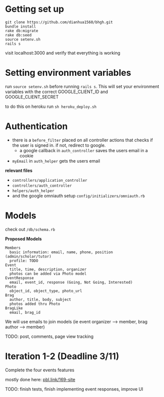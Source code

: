 # Getting set up
```
git clone https://github.com/dianhua1560/bhgh.git
bundle install
rake db:migrate
rake db:seed
source setenv.sh
rails s
```
visit localhost:3000 and verify that everything is working

# Setting environment variables
run `source setenv.sh` before running `rails s`. This will set your environment variables with the correct GOOGLE_CLIENT_ID and GOOGLE_CLIENT_SECRET

to do this on heroku run `sh heroku_deploy.sh`

# Authentication
* there is a `before_filter` placed on all controller actions that checks if the user is signed in. if not, redirect to google.
  * a google callback in `auth_controller` saves the users email in a cookie
* `myEmail` in `auth_helper` gets the users email

__relevant files__
* `controllers/application_controller`
* `controllers/auth_controller`
* `helpers/auth_helper`
* and the google omniauth setup `config/initializers/omniauth.rb`

# Models
check out `/db/schema.rb`

__Proposed Models__
```
Members
  basic information: email, name, phone, position (admin/scholar/tutor)
  profile: TODO
Event
  title, time, description, organizer
  photos can be added via Photo model
EventResponse
  email, event_id, response (Going, Not Going, Interested)
Photo
  object_id, object_type, photo_url
Brag
  author, title, body, subject
  photos added thru Photo
BragLike
  email, brag_id
```
We will use emails to join models (ie event organizer --> member, brag author --> member)

TODO: post, comments, page view tracking

# Iteration 1-2 (Deadline 3/11)
Complete the four events features

mostly done here: <a href = 'http://pbl.link/169-site'>pbl.link/169-site</a>

TODO: finish tests, finish implementing event responses, improve UI
